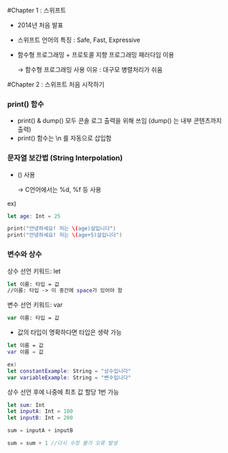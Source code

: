 #Chapter 1 : 스위프트

- 2014년 처음 발표
- 스위프트 언어의 특징 :  Safe, Fast, Expressive
- 함수형 프로그래밍 + 프로토콜 지향 프로그래밍 패러다임 이용

    → 함수형 프로그래밍 사용 이유 :  대구모 병렬처리가 쉬움
    
#Chapter 2 : 스위프트 처음 시작하기

### print() 함수

- print() & dump() 모두 콘솔 로그 출력을 위해 쓰임 (dump() 는 내부 콘텐츠까지 출력)
- print() 함수는 \n 를 자동으로 삽입함

### 문자열 보간법 (String Interpolation)

- \() 사용

    → C언어에서는 %d, %f 등 사용

ex)

```swift
let age: Int = 25

print("안녕하세요! 저는 \(age)살입니다")
print("안녕하세요! 저는 \(age+5)살입니다") 
```

### 변수와 상수

상수 선언 키워드: let      

```swift
let 이름: 타입 = 값
//이름: 타입 -> 이 중간에 space가 있어야 함
```

변수 선언 키워드: var

```swift
var 이름: 타입 = 값
```

- 값의 타입이 명확하다면 타입은 생략 가능

```swift
let 이름 = 값
var 이름 = 값

ex)
let constantExample: String = "상수입니다"
var variableExample: String = "변수입니다"
```

상수 선언 후에 나중에 최초 값 할당 1번 가능

```swift
let sum: Int
let inputA: Int = 100
let inputB: Int = 200

sum = inputA + inputB

sum = sum + 1 //다시 수정 불가 오류 발생
```



